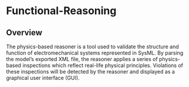 # Functional-Reasoning

## Overview

The physics-based reasoner is a tool used to validate the structure and function of electromechanical systems represented in SysML. By parsing the model’s exported XML file, the reasoner applies a series of physics-based inspections which reflect real-life physical principles. Violations of these inspections will be detected by the reasoner and displayed as a graphical user interface (GUI).
 
